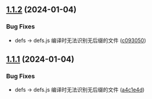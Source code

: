 ## [1.1.2](https://github.com/home-dashboard/home-dashboard-web-ui/compare/v1.1.1...v1.1.2) (2024-01-04)


### Bug Fixes

* defs -> defs.js 编译时无法识别无后缀的文件 ([c093050](https://github.com/home-dashboard/home-dashboard-web-ui/commit/c093050857841c3b0bc15a20c79b88e4babe6abf))

## [1.1.1](https://github.com/home-dashboard/home-dashboard-web-ui/compare/v1.1.0...v1.1.1) (2024-01-04)


### Bug Fixes

* defs -> defs.js 编译时无法识别无后缀的文件 ([a4c1e4d](https://github.com/home-dashboard/home-dashboard-web-ui/commit/a4c1e4d91edc569862894015eac8885fbde91489))
